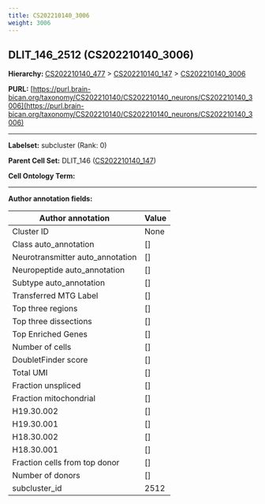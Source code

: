 ```yaml
---
title: CS202210140_3006
weight: 3006
---
```

## DLIT_146_2512 (CS202210140_3006)
<b>Hierarchy: </b>
[CS202210140_477](../CS202210140_477) >
[CS202210140_147](../CS202210140_147) >
[CS202210140_3006](../CS202210140_3006)

**PURL:** [https://purl.brain-bican.org/taxonomy/CS202210140/CS202210140_neurons/CS202210140_3006](https://purl.brain-bican.org/taxonomy/CS202210140/CS202210140_neurons/CS202210140_3006)

---


**Labelset:** subcluster (Rank: 0)

**Parent Cell Set:** DLIT_146 ([CS202210140_147](../CS202210140_147))



**Cell Ontology Term:** 

[MARKER GENES.]: #


---

[TRANSFERRED ANNOTATIONS.]: #


[AUTHOR ANNOTATION FIELDS.]: #


**Author annotation fields:**

| Author annotation | Value |
|-------------------|-------|
|Cluster ID|None|
|Class auto_annotation|[]|
|Neurotransmitter auto_annotation|[]|
|Neuropeptide auto_annotation|[]|
|Subtype auto_annotation|[]|
|Transferred MTG Label|[]|
|Top three regions|[]|
|Top three dissections|[]|
|Top Enriched Genes|[]|
|Number of cells|[]|
|DoubletFinder score|[]|
|Total UMI|[]|
|Fraction unspliced|[]|
|Fraction mitochondrial|[]|
|H19.30.002|[]|
|H19.30.001|[]|
|H18.30.002|[]|
|H18.30.001|[]|
|Fraction cells from top donor|[]|
|Number of donors|[]|
|subcluster_id|2512|
